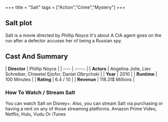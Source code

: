 +++
title = "Salt"
tags = ["Action","Crime","Mystery"]
+++
## Salt plot
Salt is a movie directed by Phillip Noyce It's about A CIA agent goes on the run after a defector accuses her of being a Russian spy.
## Cast And Summary
| **Director**      | Phillip Noyce |
    | :---        |    :----:   |
    |  **Actors** | Angelina Jolie, Liev Schreiber, Chiwetel Ejiofor, Daniel Olbrychski |
    | **Year**   | 2010    |
    |  **Runtime** | 100 Minutes |
    |  **Rating** | 6.4 / 10 | 
    |  **Revenue** | 118.31$ Millions |
### How To Watch / Stream Salt
You can watch Salt on Disney+.
Also, you can stream Salt via purchasing or having a rent on any of those streaming platforms.
Amazon Prime Video, Netflix, Hulu, Vudu Or iTunes
